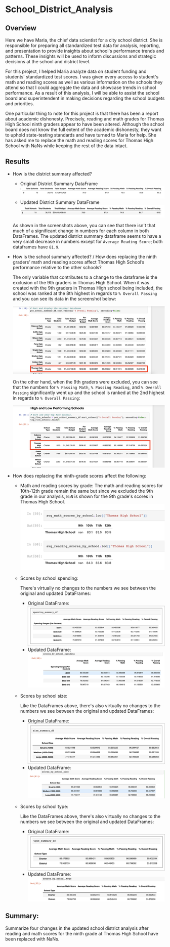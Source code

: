 # School_District_Analysis

## Overview
Here we have Maria, the chief data scientist for a city school district. She is responsible for preparing all standardized test data for analysis, reporting, and presentation to provide insights about school's performance trends and patterns. These insights will be used to inform discussions and strategic decisions at the school and district level.

For this project, I helped Maria analyze data on student funding and students' standardized test scores. I was given every access to student's math and reading scores as well as various information on the schools they attend so that I could aggregate the data and showcase trends in school performance. As a result of this analysis, I will be able to assist the school board and superintendent in making decisions regarding the school budgets and priorities.

One particular thing to note for this project is that there has been a report about academic dishonesty. Precisely, reading and math grades for Thomas High School ninth graders appear to have been altered. Although the school board does not know the full extent of the academic dishonesty, they want to uphold state-testing standards and have turned to Maria for help. She has asked me to replace the math and reading scores for Thomas High School with NaNs while keeping the rest of the data intact.  

## Results
- How is the district summary affected?

    - Original District Summary DataFrame
    ![](Resources/original_district_df.png)
    - Updated District Summary DataFrame
    ![](Resources/updated_district_df.png)

    As shown in the screenshots above, you can see that there isn't that much of a significant change in numbers for each column in both DataFrames. The updated district summary dataframe seems to have a very small decrease in numbers except for `Average Reading Score`; both dataframes have `81.9`.

- How is the school summary affected? / How does replacing the ninth graders’ math and reading scores affect Thomas High School’s performance relative to the other schools?

    The only variable that contributes to a change to the dataframe is the exclusion of the 9th graders in Thomas High School. When it was created with the 9th graders in Thomas High school being included, the school was ranked at the 8th highest in regards to `% Overall Passing` and you can see its data in the screenshot below:

    ![](Resources/THS_8th.png)

    On the other hand, when the 9th graders were excluded, you can see that the numbers for `% Passing Math`, `% Passing Reading`, and `% Overall Passing` significantly went up and the school is ranked at the 2nd highest in regards to `% Overall Passing`:

    ![](Resources/THS_2nd.png)

- How does replacing the ninth-grade scores affect the following:
    - Math and reading scores by grade:
        The math and reading scores for 10th-12th grade remain the same but since we excluded the 9th grade in our analysis, `NaN` is shown for the 9th grade's scores in Thomas High School.
        ![](Resources/scores_by_grade.png)

    - Scores by school spending:

        There's virtually no changes to the numbers we see between the original and updated DataFrames:
        - Original DataFrame:
        ![](Resources/original_spending_summary_df.png)
        - Updated DataFrame:
        ![](Resources/updated_spending_summary_df.png)

    - Scores by school size:

        Like the DataFrames above, there's also virtually no changes to the numbers we see between the original and updated DataFrames:
        - Original DataFrame:
        ![](Resources/original_size_summary_df.png)
        - Updated DataFrame:
        ![](Resources/updated_size_summary_df.png)

    - Scores by school type:
    
        Like the DataFrames above, there's also virtually no changes to the numbers we see between the original and updated DataFrames:
        - Original DataFrame:
        ![](Resources/original_type_summary_df.png)
        - Updated DataFrame:
        ![](Resources/updated_type_summary_df.png)

## Summary: 

Summarize four changes in the updated school district analysis after reading and math scores for the ninth grade at Thomas High School have been replaced with NaNs.

